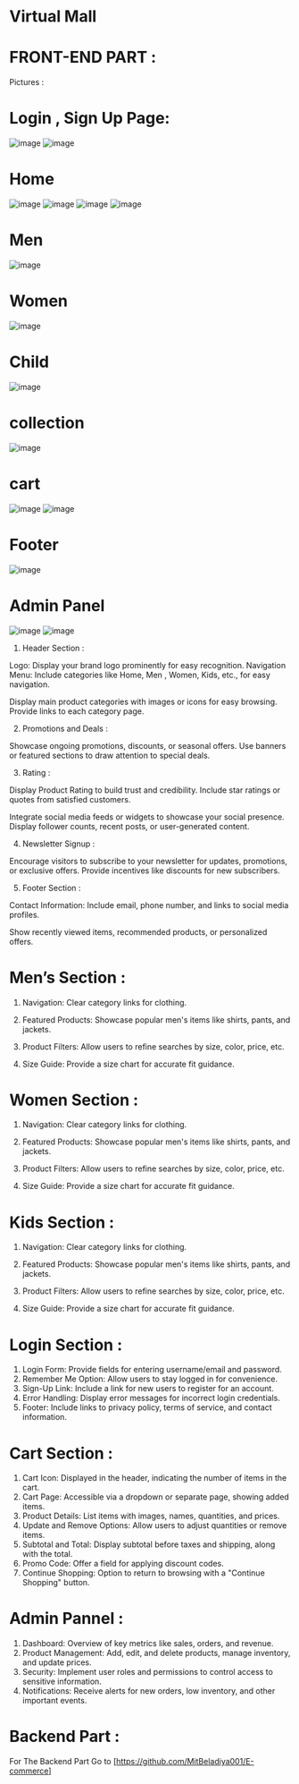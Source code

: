 # Virtual Mall
# FRONT-END PART : 

Pictures :

# Login , Sign Up Page:
![image](https://github.com/user-attachments/assets/45b3b64b-68cf-4f55-b84b-6fb138b55947)
![image](https://github.com/user-attachments/assets/ec4a287a-974e-48e4-8b48-7709af3c680b)


# Home  
![image](https://github.com/user-attachments/assets/e8bed49d-93cb-4e3b-9402-bba4b95c267c)
![image](https://github.com/user-attachments/assets/f9fc71f0-e9b0-4319-b28b-a3a1eeb198dd)
![image](https://github.com/user-attachments/assets/37285fb1-6eee-4164-9c76-0c3b91374eb7)
![image](https://github.com/user-attachments/assets/4d10f6cb-c889-4f57-b974-2071c98e42fa)

# Men 
![image](https://github.com/user-attachments/assets/4e7c35ea-8531-4e6f-b267-c7e790d8fe1c)

# Women 
![image](https://github.com/user-attachments/assets/9b9fb5ac-a902-483a-8b39-1ff3c7d60334)

# Child
![image](https://github.com/user-attachments/assets/befe7e82-2556-4c6c-adab-51aaa38faec9)


# collection
![image](https://github.com/user-attachments/assets/8256ac53-f0ea-4934-b07f-60d2a8df33be)

# cart
![image](https://github.com/user-attachments/assets/f6cb6f4e-2124-4c77-8390-7f54bbd1b16f)
![image](https://github.com/user-attachments/assets/22ddc4a5-2b75-43be-9a06-dda6cc78d9cd)


# Footer
![image](https://github.com/user-attachments/assets/3934f84c-7245-464e-bffa-811ecd37b218)

# Admin Panel
![image](https://github.com/user-attachments/assets/8a99cd03-8de1-493c-8e2e-2fd7cb04d2bb)
![image](https://github.com/user-attachments/assets/50fbe851-84ba-4fe5-9b26-158d252d8eff)


1. Header Section :

Logo: Display your brand logo prominently for easy recognition.
Navigation Menu: Include categories like Home, Men , Women, Kids, etc., for easy navigation.

Display main product categories with images or icons for easy browsing.
Provide links to each category page.

2. Promotions and Deals :

Showcase ongoing promotions, discounts, or seasonal offers.
Use banners or featured sections to draw attention to special deals.

3. Rating :

Display Product Rating to build trust and credibility.
Include star ratings or quotes from satisfied customers.

Integrate social media feeds or widgets to showcase your social presence.
Display follower counts, recent posts, or user-generated content.

4. Newsletter Signup :

Encourage visitors to subscribe to your newsletter for updates, promotions, or exclusive offers.
Provide incentives like discounts for new subscribers.

5. Footer Section :

Contact Information: Include email, phone number, and links to social media profiles.

Show recently viewed items, recommended products, or personalized offers.
 
# Men’s Section :

1.	Navigation: Clear category links for clothing.

2.	Featured Products: Showcase popular men's items like shirts, pants, and jackets.

3.	Product Filters: Allow users to refine searches by size, color, price, etc.

4.	Size Guide: Provide a size chart for accurate fit guidance.
 

# Women Section :


1.	Navigation: Clear category links for clothing.

2.	Featured Products: Showcase popular men's items like shirts, pants, and jackets.

3.	Product Filters: Allow users to refine searches by size, color, price, etc.

4.	Size Guide: Provide a size chart for accurate fit guidance.
   
# Kids Section :

1.	Navigation: Clear category links for clothing.

2.	Featured Products: Showcase popular men's items like shirts, pants, and jackets.

3.	Product Filters: Allow users to refine searches by size, color, price, etc.

4.	Size Guide: Provide a size chart for accurate fit guidance.

# Login Section :

1.	Login Form: Provide fields for entering username/email and password.
2.	Remember Me Option: Allow users to stay logged in for convenience.
3.	Sign-Up Link: Include a link for new users to register for an account.
4.	Error Handling: Display error messages for incorrect login credentials.
5.	Footer: Include links to privacy policy, terms of service, and contact information.
 
# Cart Section :

1.	Cart Icon: Displayed in the header, indicating the number of items in the cart.
2.	Cart Page: Accessible via a dropdown or separate page, showing added items.
3.	Product Details: List items with images, names, quantities, and prices.
4.	Update and Remove Options: Allow users to adjust quantities or remove items.
5.	Subtotal and Total: Display subtotal before taxes and shipping, along with the total.
6.	Promo Code: Offer a field for applying discount codes.
7.	Continue Shopping: Option to return to browsing with a "Continue Shopping" button.
 
# Admin Pannel : 

1.	Dashboard: Overview of key metrics like sales, orders, and revenue.
2.	Product Management: Add, edit, and delete products, manage inventory, and update prices.
3.	Security: Implement user roles and permissions to control access to sensitive information.
4.	Notifications: Receive alerts for new orders, low inventory, and other important events.
 
# Backend Part :

For The Backend Part Go to [https://github.com/MitBeladiya001/E-commerce]
